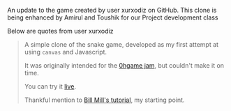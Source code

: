 An update to the game created by user xurxodiz on GitHub. This clone is being enhanced by Amirul and Toushik for our Project development class
 
Below are quotes from user xurxodiz

>A simple clone of the snake game, developed as my first attempt at using `canvas` and Javascript.
>
>It was originally intended for the [0hgame jam](http://0hgame.eu), but couldn't make it on time. 
>
>You can try it [live](http://diz.es/snake).
>
>Thankful mention to [Bill Mill's tutorial](http://billmill.org/static/canvastutorial/), my starting point.